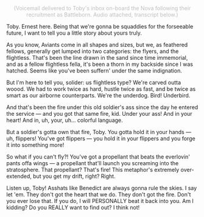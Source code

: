 <p align="center"><font color="#BFBFBF">(Voicemail delivered to Toby's inbox on-board the Nova following their recruitment as Battleborn. Audio attached, transcript below.)</font></p>

Toby. Ernest here. Being that we're gonna be squaddies for the forseeable future, I want to tell you a little story about yours truly.

As you know, Aviants come in all shapes and sizes, but we, as feathered fellows, generally get lumped into two categories: the flyers, and the flightless. That's been the line drawn in the sand since time immemorial, and as a fellow flightless fella, it's been a thorn in my backside since I was hatched. Seems like you've been suffern' under the same indignation.

But I'm here to tell you, solider: us flightless type? We're carved outta woood. We had to work twice as hard, hustle twice as fast, and be twice as smart as our airborne counterparts. We're the underdog. Bird! Underbird.

And that's been the fire under this old soldier's ass since the day he entered the service — and you got that same fire, kid. Under your ass! And in your heart! And in, uh, your, uh... colorful language.

But a soldier's gotta own that fire, Toby. You gotta hold it in your hands — uh, flippers! You've got flippers — you hold it in your flippers and you forge it into something more!

So what if you can't fly?! You've got a propellant that beats the everlovin' pants offa wings — a propellant that'll launch you screaming into the stratosphere. That propellant? That's fire! This metaphor's extremely over-extended, but you get my drift, right? Right.

Listen up, Toby! Asshats like Benedict are always gonna rule the skies. I say let 'em. They don't got the heart that we do. They don't got the fire. Don't you ever lose that. If you do, I will PERSONALLY beat it back into you. Am I kidding? Do you REALLY want to find out? I think not!